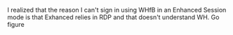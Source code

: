 I realized that the reason I can't sign in using WHfB in an Enhanced Session mode is that Exhanced relies in RDP and that doesn't understand WH. Go figure